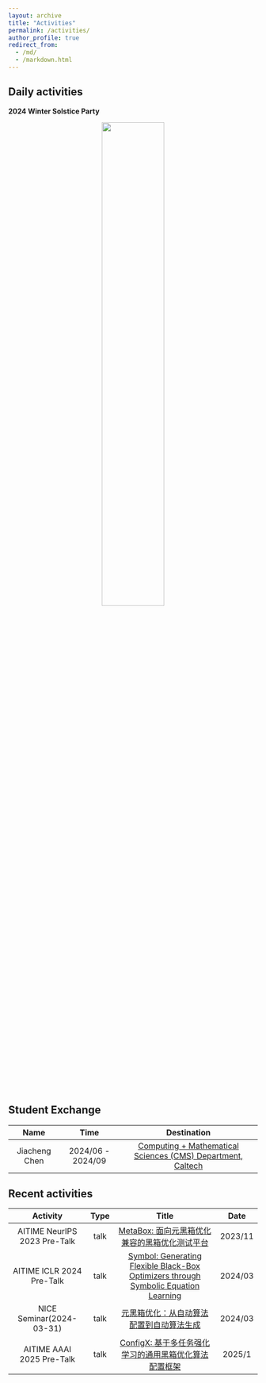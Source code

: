 ```yaml
---
layout: archive
title: "Activities"
permalink: /activities/
author_profile: true
redirect_from: 
  - /md/
  - /markdown.html
---
```

## Daily activities
**2024 Winter Solstice Party**
<div align=center>
<img src="/images/2024年冬至聚会.jpg" width="50%">
</div>

## Student Exchange

| Name | Time | Destination |
|:---:|:---:|:---:|
| Jiacheng Chen | 2024/06 - 2024/09 |[Computing + Mathematical Sciences (CMS) Department, Caltech](https://www.cms.caltech.edu/) |

## Recent activities

| Activity | Type | Title |Date|
|:---:|:---:|:---:|:---:|
| AITIME NeurIPS 2023 Pre-Talk| talk| [MetaBox: 面向元黑箱优化兼容的黑箱优化测试平台](https://www.bilibili.com/video/BV1Hu4y1J7Fs/?spm_id_from=333.999.0.0&vd_source=49c941c3fd65d17510be677726a52bc9)|2023/11|
| AITIME ICLR 2024 Pre-Talk| talk| [Symbol: Generating Flexible Black-Box Optimizers through Symbolic Equation Learning](https://www.bilibili.com/video/BV1qH4y1L7mb/?vd_source=49c941c3fd65d17510be677726a52bc9)|2024/03|
| NICE Seminar(2024-03-31)| talk| [元黑箱优化：从自动算法配置到自动算法生成](https://www.bilibili.com/video/BV1sp42117Me/?spm_id_from=333.337.search-card.all.click)|2024/03|
|AITIME AAAI 2025 Pre-Talk| talk|[ConfigX: 基于多任务强化学习的通用黑箱优化算法配置框架](https://www.bilibili.com/video/BV17ecJeLEcL)|2025/1|
